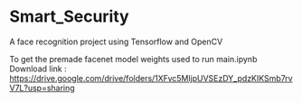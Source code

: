 # Smart_Security
A face recognition project using Tensorflow and OpenCV


To get the premade facenet model weights used to run main.ipynb 
Download link : https://drive.google.com/drive/folders/1XFvc5MljpUVSEzDY_pdzKIKSmb7rvV7L?usp=sharing
